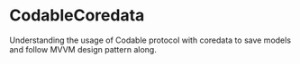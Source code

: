 # CodableCoredata
Understanding the usage of Codable protocol with coredata to save models and follow MVVM design pattern along.
